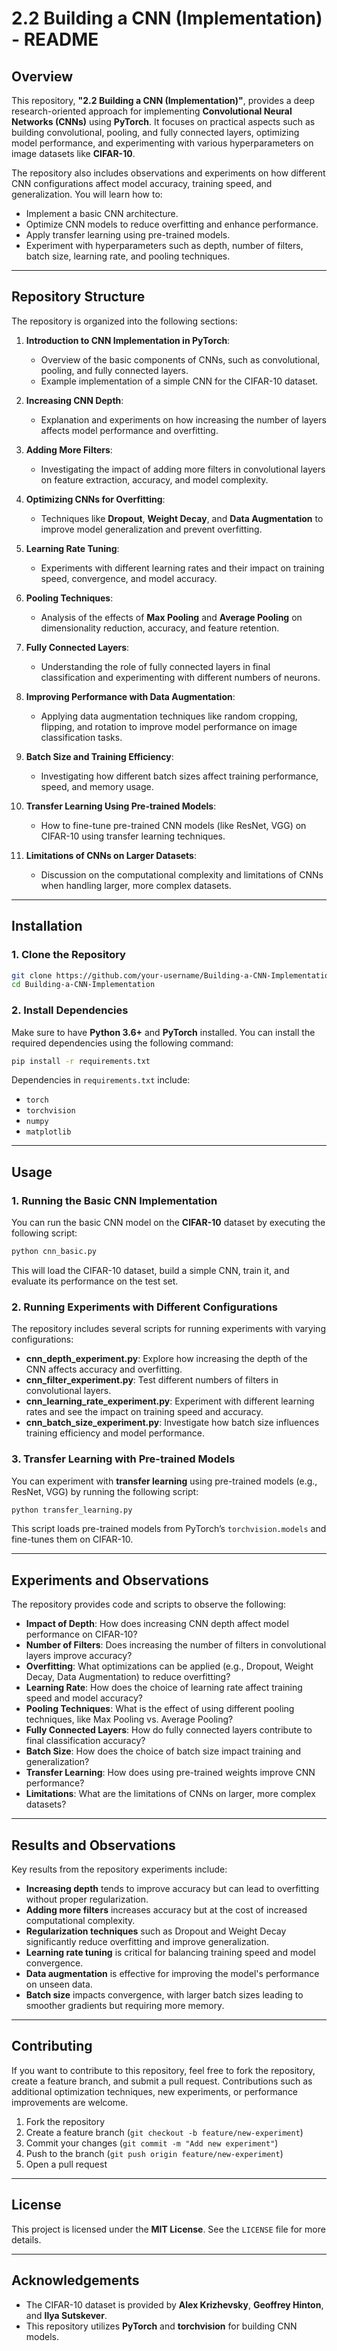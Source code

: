 # **2.2 Building a CNN (Implementation) - README**

## **Overview**
This repository, **"2.2 Building a CNN (Implementation)"**, provides a deep research-oriented approach for implementing **Convolutional Neural Networks (CNNs)** using **PyTorch**. It focuses on practical aspects such as building convolutional, pooling, and fully connected layers, optimizing model performance, and experimenting with various hyperparameters on image datasets like **CIFAR-10**.

The repository also includes observations and experiments on how different CNN configurations affect model accuracy, training speed, and generalization. You will learn how to:
- Implement a basic CNN architecture.
- Optimize CNN models to reduce overfitting and enhance performance.
- Apply transfer learning using pre-trained models.
- Experiment with hyperparameters such as depth, number of filters, batch size, learning rate, and pooling techniques.

---

## **Repository Structure**
The repository is organized into the following sections:

1. **Introduction to CNN Implementation in PyTorch**:
   - Overview of the basic components of CNNs, such as convolutional, pooling, and fully connected layers.
   - Example implementation of a simple CNN for the CIFAR-10 dataset.

2. **Increasing CNN Depth**:
   - Explanation and experiments on how increasing the number of layers affects model performance and overfitting.

3. **Adding More Filters**:
   - Investigating the impact of adding more filters in convolutional layers on feature extraction, accuracy, and model complexity.

4. **Optimizing CNNs for Overfitting**:
   - Techniques like **Dropout**, **Weight Decay**, and **Data Augmentation** to improve model generalization and prevent overfitting.

5. **Learning Rate Tuning**:
   - Experiments with different learning rates and their impact on training speed, convergence, and model accuracy.

6. **Pooling Techniques**:
   - Analysis of the effects of **Max Pooling** and **Average Pooling** on dimensionality reduction, accuracy, and feature retention.

7. **Fully Connected Layers**:
   - Understanding the role of fully connected layers in final classification and experimenting with different numbers of neurons.

8. **Improving Performance with Data Augmentation**:
   - Applying data augmentation techniques like random cropping, flipping, and rotation to improve model performance on image classification tasks.

9. **Batch Size and Training Efficiency**:
   - Investigating how different batch sizes affect training performance, speed, and memory usage.

10. **Transfer Learning Using Pre-trained Models**:
    - How to fine-tune pre-trained CNN models (like ResNet, VGG) on CIFAR-10 using transfer learning techniques.

11. **Limitations of CNNs on Larger Datasets**:
    - Discussion on the computational complexity and limitations of CNNs when handling larger, more complex datasets.

---

## **Installation**

### **1. Clone the Repository**

```bash
git clone https://github.com/your-username/Building-a-CNN-Implementation.git
cd Building-a-CNN-Implementation
```

### **2. Install Dependencies**

Make sure to have **Python 3.6+** and **PyTorch** installed. You can install the required dependencies using the following command:

```bash
pip install -r requirements.txt
```

Dependencies in `requirements.txt` include:
- `torch`
- `torchvision`
- `numpy`
- `matplotlib`

---

## **Usage**

### **1. Running the Basic CNN Implementation**

You can run the basic CNN model on the **CIFAR-10** dataset by executing the following script:

```bash
python cnn_basic.py
```

This will load the CIFAR-10 dataset, build a simple CNN, train it, and evaluate its performance on the test set.

### **2. Running Experiments with Different Configurations**

The repository includes several scripts for running experiments with varying configurations:
- **cnn_depth_experiment.py**: Explore how increasing the depth of the CNN affects accuracy and overfitting.
- **cnn_filter_experiment.py**: Test different numbers of filters in convolutional layers.
- **cnn_learning_rate_experiment.py**: Experiment with different learning rates and see the impact on training speed and accuracy.
- **cnn_batch_size_experiment.py**: Investigate how batch size influences training efficiency and model performance.

### **3. Transfer Learning with Pre-trained Models**

You can experiment with **transfer learning** using pre-trained models (e.g., ResNet, VGG) by running the following script:

```bash
python transfer_learning.py
```

This script loads pre-trained models from PyTorch’s `torchvision.models` and fine-tunes them on CIFAR-10.

---

## **Experiments and Observations**

The repository provides code and scripts to observe the following:
- **Impact of Depth**: How does increasing CNN depth affect model performance on CIFAR-10?
- **Number of Filters**: Does increasing the number of filters in convolutional layers improve accuracy?
- **Overfitting**: What optimizations can be applied (e.g., Dropout, Weight Decay, Data Augmentation) to reduce overfitting?
- **Learning Rate**: How does the choice of learning rate affect training speed and model accuracy?
- **Pooling Techniques**: What is the effect of using different pooling techniques, like Max Pooling vs. Average Pooling?
- **Fully Connected Layers**: How do fully connected layers contribute to final classification accuracy?
- **Batch Size**: How does the choice of batch size impact training and generalization?
- **Transfer Learning**: How does using pre-trained weights improve CNN performance?
- **Limitations**: What are the limitations of CNNs on larger, more complex datasets?

---

## **Results and Observations**
Key results from the repository experiments include:
- **Increasing depth** tends to improve accuracy but can lead to overfitting without proper regularization.
- **Adding more filters** increases accuracy but at the cost of increased computational complexity.
- **Regularization techniques** such as Dropout and Weight Decay significantly reduce overfitting and improve generalization.
- **Learning rate tuning** is critical for balancing training speed and model convergence.
- **Data augmentation** is effective for improving the model's performance on unseen data.
- **Batch size** impacts convergence, with larger batch sizes leading to smoother gradients but requiring more memory.

---

## **Contributing**

If you want to contribute to this repository, feel free to fork the repository, create a feature branch, and submit a pull request. Contributions such as additional optimization techniques, new experiments, or performance improvements are welcome.

1. Fork the repository
2. Create a feature branch (`git checkout -b feature/new-experiment`)
3. Commit your changes (`git commit -m "Add new experiment"`)
4. Push to the branch (`git push origin feature/new-experiment`)
5. Open a pull request

---

## **License**

This project is licensed under the **MIT License**. See the `LICENSE` file for more details.

---

## **Acknowledgements**

- The CIFAR-10 dataset is provided by **Alex Krizhevsky**, **Geoffrey Hinton**, and **Ilya Sutskever**.
- This repository utilizes **PyTorch** and **torchvision** for building CNN models.
